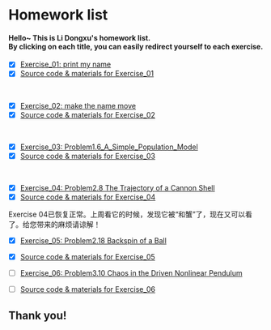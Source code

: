 # Homework list
#### Hello~  This is Li Dongxu's homework list.</br>By clicking on each title, you can easily redirect yourself to each exercise.

- [x] [Exercise_01: print my name](https://github.com/SoBeautifulRabbit/computational_physics_N2015301510021/tree/master/Exercise_01-%20print%20my%20name/README.md)
- [x] [Source code & materials for Exercise_01](https://github.com/SoBeautifulRabbit/computational_physics_N2015301510021/tree/master/Exercise_01-%20print%20my%20name)
</br>

- [x] [Exercise_02: make the name move](http://note.youdao.com/noteshare?id=2572a6ddbd67dd5ebe7779f438d5549c)
- [x] [Source code & materials for Exercise_02](https://github.com/SoBeautifulRabbit/computational_physics_N2015301510021/tree/master/Exercise_02-%20make%20the%20name%20move)
</br>

- [x] [Exercise_03: Problem1.6_A_Simple_Population_Model](http://note.youdao.com/noteshare?id=71be9b3147f8de35a7c83403fef3e943&sub=WEB8bf24e1af4dfb745d86be0a4d67ba03d)
- [x] [Source code & materials for Exercise_03](https://github.com/SoBeautifulRabbit/computational_physics_N2015301510021/tree/master/Exercise_03-Problem1.6_A_Simple_Population_Model)
</br>

- [x] [Exercise_04: Problem2.8 The Trajectory of a Cannon Shell](http://note.youdao.com/noteshare?id=d8570f0c5be621e06123c8d967340d87&sub=35B1B418669344A2B25E4FAA5A8EFAC5)
- [x] [Source code & materials for Exercise_04](https://github.com/SoBeautifulRabbit/computational_physics_N2015301510021/tree/master/Exercise_04-%20Problem2.8_The_Trajectory_of_a_Cannon_Shell)

Exercise 04已恢复正常。上周看它的时候，发现它被“和蟹”了，现在又可以看了。给您带来的麻烦请谅解！

- [x] [Exercise_05: Problem2.18 Backspin of a Ball](http://note.youdao.com/noteshare?id=1a051c3a4edf6da80abc9f736588a770&sub=738C6ED35CDD4A77BBB56568F66A41BA)
- [x] [Source code & materials for Exercise_05](https://github.com/SoBeautifulRabbit/computational_physics_N2015301510021/tree/master/Exercise_05-%20Problem2.18_Backspin_of_a_Ball)

- [ ] [Exercise_06: Problem3.10 Chaos in the Driven Nonlinear Pendulum](http://note.youdao.com/noteshare?id=9c453927ab19b13bccbcfa630f0d4828&sub=B98837925E61495AAA96D62866939752)
- [ ] [Source code & materials for Exercise_06](https://github.com/SoBeautifulRabbit/computational_physics_N2015301510021/tree/master/Exercise_06-%20Problem3.10_Chaos_in_the_Driven_Nonlinear_Pendulum)


## Thank you!
